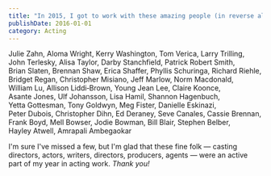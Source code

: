 ```yaml
---
title: "In 2015, I got to work with these amazing people (in reverse alphabetical order)"
publishDate: 2016-01-01
category: Acting
---
```


Julie&nbsp;Zahn, Aloma&nbsp;Wright, Kerry&nbsp;Washington, Tom&nbsp;Verica, Larry&nbsp;Trilling, John&nbsp;Terlesky, Alisa&nbsp;Taylor, Darby&nbsp;Stanchfield, Patrick&nbsp;Robert&nbsp;Smith, Brian&nbsp;Slaten, Brennan&nbsp;Shaw, Erica&nbsp;Shaffer, Phyllis&nbsp;Schuringa, Richard&nbsp;Riehle, Bridget&nbsp;Regan, Christopher&nbsp;Misiano, Jeff&nbsp;Marlow, Norm&nbsp;Macdonald, William&nbsp;Lu, Allison&nbsp;Liddi&#8209;Brown, Young Jean&nbsp;Lee, Claire&nbsp;Koonce, Asante&nbsp;Jones, Ulf&nbsp;Johansson, Lisa&nbsp;Hamil, Shannon&nbsp;Hagenbuch, Yetta&nbsp;Gottesman, Tony&nbsp;Goldwyn, Meg&nbsp;Fister, Danielle&nbsp;Eskinazi, Peter&nbsp;Dubois, Christopher&nbsp;Dihn, Ed&nbsp;Deraney, Seve&nbsp;Canales, Cassie&nbsp;Brennan, Frank&nbsp;Boyd, Mell&nbsp;Bowser, Jodie&nbsp;Bowman, Bill&nbsp;Blair, Stephen&nbsp;Belber, Hayley&nbsp;Atwell, Amrapali&nbsp;Ambegaokar

I'm sure I've missed a few, but I'm glad that these fine folk — casting directors, actors, writers, directors, producers, agents — were an active part of my year in acting work. _Thank you!_
